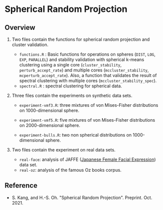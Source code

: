 # Spherical Random Projection

## Overview

1. Two files contain the functions for spherical random projection and cluster validation.
   - `functions.R` : Basic functions for operations on spheres (`DIST`, `LOG`, `EXP`, `PARALLEL`) and stability validation with spherical k-means clustering using a single core (`cluster_stability`, `perturb_accept_rate`) and multiple cores (`mccluster_stability`, `mcperturb_accept_rate`). Also, a function that validates the result of spectral clustering with multiple cores (`mccluster_stability_spec`). 
   - `spectral.R` :  spectral clustering for spherical data.
2. Three files contain the experiments on synthetic data sets.

   - `experiment-vmf3.R`: three mixtures of von Mises-Fisher distributions on 1000-dimensional sphere.

   - `experiment-vmf5.R`: five mixtures of von Mises-Fisher distributions on 2000-dimensional sphere.

   - `experiment-bulls.R`: two non spherical distributions on 1000-dimensional sphere.
3. Two files contain the experiment on real data sets.
   - `real-face`: analysis of JAFFE ([Japanese Female Facial Expression](https://doi.org/10.5281/zenodo.4029679)) data set.
   - `real-oz`: analysis of the famous Oz books corpus.



## Reference

- S. Kang, and H.-S. Oh. "Spherical Random Projection". Preprint.  Oct. 2021.

